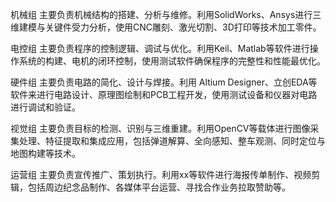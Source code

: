 机械组
主要负责机械结构的搭建、分析与维修。利用SolidWorks、Ansys进行三维建模与关键件受力分析，使用CNC雕刻、激光切割、3D打印等技术加工零件。

电控组
主要负责程序的控制逻辑、调试与优化。利用Keil、Matlab等软件进行操作系统的构建、电机的闭环控制，使用测试软件确保程序的完整性和性能最优化。

硬件组
主要负责电路的简化、设计与焊接。利用 Altium Designer、立创EDA等软件来进行电路设计、原理图绘制和PCB工程开发，使用测试设备和仪器对电路进行调试和验证。

视觉组
主要负责目标的检测、识别与三维重建。利用OpenCV等载体进行图像采集处理、特征提取和集成应用，包括弹道解算、全向感知、整车观测、同时定位与地图构建等技术。

运营组
主要负责宣传推广、策划执行。利用xx等软件进行海报传单制作、视频剪辑，包括周边纪念品制作、各媒体平台运营、寻找合作业务拉取赞助等。
